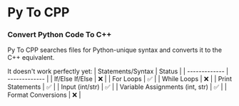 # Py To CPP
### Convert Python Code To C++

Py To CPP searches files for Python-unique syntax and converts it to the C++ equivalent. 

It doesn't work perfectly yet:
| Statements/Syntax  | Status |
| ------------- | ------------- |
| If/Else If/Else  | ❌  |
| For Loops | ✅  |
| While Loops | ❌  |
| Print Statements | ✅  |
| Input (int/str) | ✅  |
| Variable Assignments (int, str) | ✅  |
| Format Conversions | ❌  |
